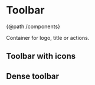 # Toolbar
{@path /components}

Container for logo, title or actions.

<demo-view path="docs/components/toolbar-demo/toolbar-basic-demo">
  <aui-toolbar-basic-demo></aui-toolbar-basic-demo>
</demo-view>

<h2 [lyTyp]="'display1'" gutter>Toolbar with icons</h2>
<demo-view path="docs/components/toolbar-demo/toolbar-with-icons">
  <aui-toolbar-with-icons></aui-toolbar-with-icons>
</demo-view>

<h2 [lyTyp]="'display1'" gutter>Dense toolbar</h2>
<demo-view path="docs/components/toolbar-demo/toolbar-dense">
  <aui-toolbar-dense></aui-toolbar-dense>
</demo-view>